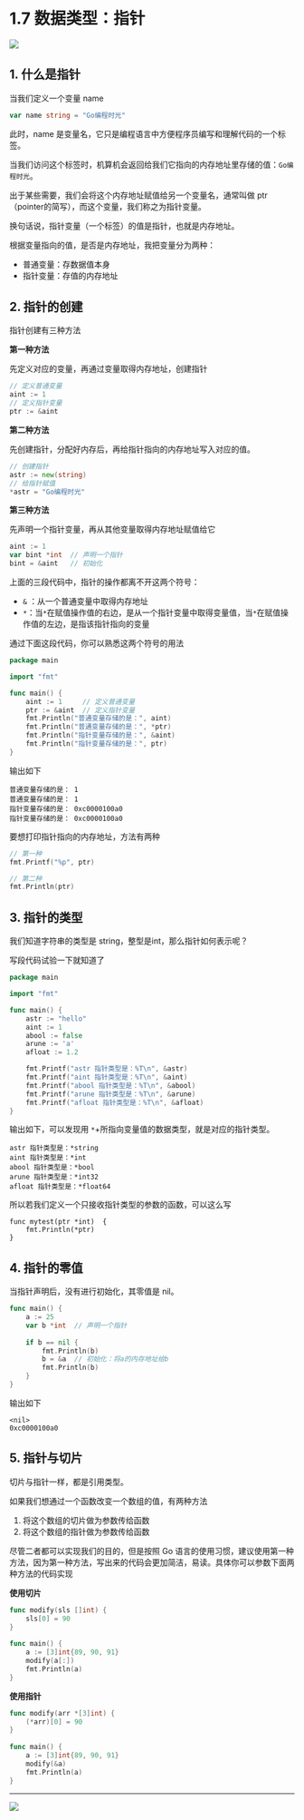 # 1.7 数据类型：指针

![](http://image.iswbm.com/20200607145423.png)

## 1. 什么是指针

当我们定义一个变量 name

```go
var name string = "Go编程时光"
```

此时，name 是变量名，它只是编程语言中方便程序员编写和理解代码的一个标签。

当我们访问这个标签时，机算机会返回给我们它指向的内存地址里存储的值：`Go编程时光`。

出于某些需要，我们会将这个内存地址赋值给另一个变量名，通常叫做 ptr（pointer的简写），而这个变量，我们称之为指针变量。

换句话说，指针变量（一个标签）的值是指针，也就是内存地址。

根据变量指向的值，是否是内存地址，我把变量分为两种：

- 普通变量：存数据值本身
- 指针变量：存值的内存地址



## 2. 指针的创建

指针创建有三种方法

**第一种方法**

先定义对应的变量，再通过变量取得内存地址，创建指针

```go
// 定义普通变量
aint := 1
// 定义指针变量
ptr := &aint     
```



**第二种方法**

先创建指针，分配好内存后，再给指针指向的内存地址写入对应的值。

```go
// 创建指针
astr := new(string)
// 给指针赋值
*astr = "Go编程时光"
```



**第三种方法**

先声明一个指针变量，再从其他变量取得内存地址赋值给它

```go
aint := 1
var bint *int  // 声明一个指针
bint = &aint   // 初始化
```



上面的三段代码中，指针的操作都离不开这两个符号：

- `&` ：从一个普通变量中取得内存地址
- `*`：当`*`在赋值操作值的右边，是从一个指针变量中取得变量值，当`*`在赋值操作值的左边，是指该指针指向的变量



通过下面这段代码，你可以熟悉这两个符号的用法

```go
package main

import "fmt"

func main() {
	aint := 1     // 定义普通变量
	ptr := &aint  // 定义指针变量
	fmt.Println("普通变量存储的是：", aint)
	fmt.Println("普通变量存储的是：", *ptr)
	fmt.Println("指针变量存储的是：", &aint)
	fmt.Println("指针变量存储的是：", ptr)
}
```

输出如下

```
普通变量存储的是： 1
普通变量存储的是： 1
指针变量存储的是： 0xc0000100a0
指针变量存储的是： 0xc0000100a0
```



要想打印指针指向的内存地址，方法有两种

```go
// 第一种
fmt.Printf("%p", ptr)

// 第二种
fmt.Println(ptr)
```



## 3. 指针的类型

我们知道字符串的类型是 string，整型是int，那么指针如何表示呢？

写段代码试验一下就知道了

```go
package main

import "fmt"

func main() {
	astr := "hello"
	aint := 1
	abool := false
	arune := 'a'
	afloat := 1.2

	fmt.Printf("astr 指针类型是：%T\n", &astr)
	fmt.Printf("aint 指针类型是：%T\n", &aint)
	fmt.Printf("abool 指针类型是：%T\n", &abool)
	fmt.Printf("arune 指针类型是：%T\n", &arune)
	fmt.Printf("afloat 指针类型是：%T\n", &afloat)
}
```

输出如下，可以发现用 `*`+所指向变量值的数据类型，就是对应的指针类型。

```
astr 指针类型是：*string
aint 指针类型是：*int
abool 指针类型是：*bool
arune 指针类型是：*int32
afloat 指针类型是：*float64
```

所以若我们定义一个只接收指针类型的参数的函数，可以这么写

```
func mytest(ptr *int)  {
	fmt.Println(*ptr)
}
```



## 4. 指针的零值

当指针声明后，没有进行初始化，其零值是 nil。

```go
func main() {  
    a := 25
	var b *int  // 声明一个指针
	
    if b == nil {
        fmt.Println(b)
        b = &a  // 初始化：将a的内存地址给b
        fmt.Println(b)
    }
}
```

输出如下

```
<nil>
0xc0000100a0
```



## 5. 指针与切片

切片与指针一样，都是引用类型。

如果我们想通过一个函数改变一个数组的值，有两种方法

1. 将这个数组的切片做为参数传给函数
2. 将这个数组的指针做为参数传给函数



尽管二者都可以实现我们的目的，但是按照 Go 语言的使用习惯，建议使用第一种方法，因为第一种方法，写出来的代码会更加简洁，易读。具体你可以参数下面两种方法的代码实现

**使用切片**

```go
func modify(sls []int) {  
	sls[0] = 90
}
	
func main() {  
    a := [3]int{89, 90, 91}
    modify(a[:])
    fmt.Println(a)
}
```

**使用指针**

```go
func modify(arr *[3]int) {  
	(*arr)[0] = 90
}
	
func main() {  
    a := [3]int{89, 90, 91}
    modify(&a)
    fmt.Println(a)
}
```





---

![](http://image.iswbm.com/20200607174235.png)